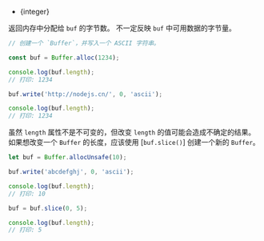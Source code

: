 <!-- YAML
added: v0.1.90
-->

* {integer}

返回内存中分配给 `buf` 的字节数。
不一定反映 `buf` 中可用数据的字节量。

```js
// 创建一个 `Buffer`，并写入一个 ASCII 字符串。

const buf = Buffer.alloc(1234);

console.log(buf.length);
// 打印: 1234

buf.write('http://nodejs.cn/', 0, 'ascii');

console.log(buf.length);
// 打印: 1234
```

虽然 `length` 属性不是不可变的，但改变 `length` 的值可能会造成不确定的结果。
如果想改变一个 `Buffer` 的长度，应该使用 [`buf.slice()`] 创建一个新的 `Buffer`。

```js
let buf = Buffer.allocUnsafe(10);

buf.write('abcdefghj', 0, 'ascii');

console.log(buf.length);
// 打印: 10

buf = buf.slice(0, 5);

console.log(buf.length);
// 打印: 5
```

